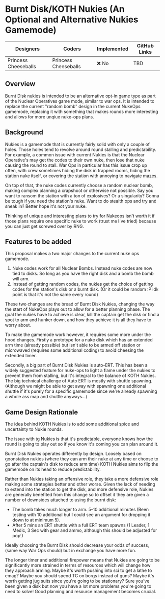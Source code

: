 # Burnt Disk/KOTH Nukies (An Optional and Alternative Nukies Gamemode)

| Designers | Coders | Implemented | GitHub Links |
|---|---|---|---|
| Princess Cheeseballs | Princess Cheeseballs | :x: No | TBD |

## Overview

Burnt Disk nukies is intended to be an alternative opt-in game type as part of the Nuclear Operatives game mode, similar to war ops. 
It is intended to replace the current "random bomb" design in the current NukeOps gamemode, replacing it with something that makes rounds more interesting and allows for more unqiue nuke-ops plans.

## Background

Nukies is a gamemode that is currently fairly solid with only a couple of holes. 
Those holes tend to revolve around round stalling and predictability.
For example, a common issue with current Nukies is that the Nuclear Operative's may get the codes to their own nuke, then lose that nuke causing the round to stall.
War Ops in particular has this issue crop up often, with crew sometimes hiding the disk in trapped rooms, hiding the station nuke itself, or covering the station with annoying to navigate mazes.

On top of that, the nuke codes currently choose a random nuclear bomb, making complex planning a crapshoot or otherwise not possible. 
Say you want to ransom the station with a ton of explosives? Or a singularity? Gonna be tough if you need the station's nuke.
Want to do stealth ops and try and sneak in? Better hope it's not your nuke. 

Thinking of unique and interesting plans to try for Nukeops isn't worth it if those plans require one specific nuke to work (trust me I've tried) because you can just get screwed over by RNG. 

## Features to be added

This proposal makes a two major changes to the current nuke ops gamemode.
1. Nuke codes work for all Nuclear Bombs. Instead nuke codes are now tied to disks. So long as you have the right disk and a bomb the bomb will arm. 
2. Instead of getting random codes, the nukies get the choice of getting codes for the station's disk or a burnt disk. (Or it could be random :P idk point is that it's not the same every round)

These two changes are the bread of Burnt Disk Nukies, changing the way the start of NukeOps plays out to allow for a better planning phase.
The goal the nukies have to achieve is clear, kill the captain get the disk or find a spot to arm and hunker down, and how they achieve it is all they have to worry about.

To make the gamemode work however, it requires some more under the hood changes.
Firstly a prototype for a nuke disk which has an extended arm time (already possible) but isn't able to be armed off station or microwaved (requires some additional coding) to avoid cheesing the extended timer.

Secondly, a big part of Burnt Disk Nukies is auto-ERT. This has been a widely suggested feature for nuke-ops to light a flame under the nukies to prevent them from stalling, but it's integral to the balance of KOTH Nukies. 
The big technical challenge of Auto ERT is mostly with shuttle spawning. (Although we might be able to get away with spawning one additional shuttle if it's purely for a specific gamemode since we're already spawning a whole ass map and shuttle anyways...)

## Game Design Rationale

The idea behind KOTH Nukies is to add some additional spice and uncertainty to Nukie rounds.

The issue with tg Nukies is that it's predictable, everyone knows how the round is going to play out so if you know it's coming you can plan around it.

Burnt Disk Nukies operates differently by design. 
Loosely based on goonstation nukies (where they can arm their nuke at any time or choose to go after the captain's disk to reduce arm time) KOTH Nukies aims to flip the gamemode on its head to reduce predictability.

Rather than Nukies taking an offensive role, they take a more defensive role making some strategies better and other worse. 
Given the lack of needing to extend into the station to get the disk, and more defensive role, Nukies are generally benefited from this change so to offset it they are given a number of downsides attached to using the burnt disk: 
- The bomb takes much longer to arm. 5-10 additional minutes (Been testing with 10 additional but I could see an argument for dropping it down to at minimum 5).
- After 5 mins an ERT shuttle with a full ERT team spawns (1 Leader, 1 Medic, 3 Sec with gear and ammo, although this should be adjusted for pop!)

Ideally choosing the Burnt Disk should decrease your odds of success, (same way War Ops should) but in exchange you have more fun. 

The longer timer and additional firepower means that Nukies are going to be significantly more strained in terms of resources which will change how they approach arming.
Maybe it's worth pushing into sci to get a lathe to emag? Maybe you should spend TC on borgs instead of guns? Maybe it's worth getting jug suits since you're going to be stationary?
Sure you've been given a disk but now you have a lot more problems you're going to need to solve! Good planning and resource management becomes crucial. 
